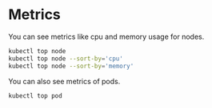 # Metrics

You can see metrics like cpu and memory usage for nodes.

```bash
kubectl top node
kubectl top node --sort-by='cpu'
kubectl top node --sort-by='memory'
```

You can also see metrics of pods.

```bash
kubectl top pod
```
